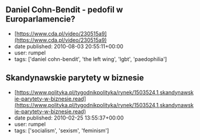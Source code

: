 ## Daniel Cohn-Bendit - pedofil w Europarlamencie?
 - [https://www.cda.pl/video/230515a9](https://www.cda.pl/video/230515a9)
 - date published: 2010-08-03 20:55:11+00:00
 - user: rumpel
 - tags: ['daniel cohn-bendit', 'the left wing', 'lgbt', 'paedophilia']

## Skandynawskie parytety w biznesie
 - [https://www.polityka.pl/tygodnikpolityka/rynek/1503524,1,skandynawskie-parytety-w-biznesie.read](https://www.polityka.pl/tygodnikpolityka/rynek/1503524,1,skandynawskie-parytety-w-biznesie.read)
 - date published: 2010-02-25 13:55:37+00:00
 - user: rumpel
 - tags: ['socialism', 'sexism', 'feminism']

